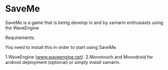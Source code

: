 SaveMe
======

SaveMe is a game that is being develop in and by xamarin enthusiasts using the WaveEngine 

Requirements.

You need to install this in order to start using SaveMe.

1.WaveEngine (www.waveengine.net).
2.Monotouch and Monodroid for android deployment (optional) or simply install xamarin.
